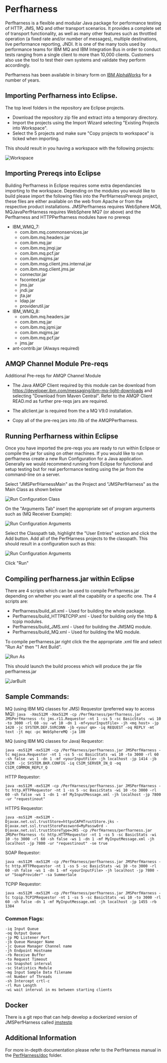 # Perfharness
Perfharness is a flexible and modular Java package for performance testing of HTTP, JMS, MQ and other transport scenarios. It provides a complete set of transport functionality, as well as many other features such as throttled operation (a fixed rate and/or number of messages), multiple destinations, live performance reporting, JNDI. It is one of the many tools used by performance teams for IBM MQ and IBM Integration Bus in order to conduct tests ranging from a single client to more than 10,000 clients. Customers also use the tool to test their own systems and validate they perform accordingly.

Perfharness has been available in binary form on [IBM AlphaWorks](https://ibm.biz/JMSPerfHarness) for a number of years. 

## Importing Perfharness into Eclipse.

The top level folders in the repository are Eclipse projects. 
* Download the repository zip file and extract into a temporary directory.  
* Import the projects using the Import Wizard selecting "Existing Projects into Workspace". 
* Select the 5 projects and make sure "Copy projects to workspace" is ticked when importing.

This should result in you having a workspace with the following projects:

![Workspace](images/PerfharnessWorkspace.png?raw=true "Workspace")

## Importing Prereqs into Eclipse

Building Perfharness in Eclipse requires some extra dependancies importing to the workspace. Depending on the modules you would like to build please import the following files into the PerfHarnessPrereqs project, these files are either available on the web from Apache or from the respective product installations. JMSPerfharness requires WebSphere MQ8, MQJavaPerfHarness requires WebSphere MQ7 (or above) and the Perfharness and HTTPPerfharness modules have no prereqs

* IBM_WMQ_7: 
    * com.ibm.mq.commonservices.jar
    * com.ibm.mq.headers.jar
    * com.ibm.mq.jar
    * com.ibm.mq.jmqi.jar
    * com.ibm.mq.pcf.jar
    * com.ibm.mqjms.jar
    * com.ibm.msg.client.jms.internal.jar
    * com.ibm.msg.client.jms.jar
    * connector.jar
    * fscontext.jar
    * jms.jar
    * jndi.jar
    * jta.jar
    * ldap.jar
    * providerutil.jar
* IBM_WMQ_8: 
    * com.ibm.mq.headers.jar
    * com.ibm.mq.jar
    * com.ibm.mq.jqmi.jar
    * com.ibm.mqjms.jar
    *  com.ibm.mq.pcf.jar
    * jms.jar
* ant-contrib.jar (Always required)

## AMQP Channel Module Pre-reqs

Additional Pre-reqs for AMQP Channel Module

* The Java AMQP Client required by this module can be download from 
https://developer.ibm.com/messaging/ibm-mq-light-downloads and selecting "Download from Maven Central".
Refer to the AMQP Client READ.md as further pre-reqs jars are required.

* The allclient.jar is required from the a MQ V9.0 installation.
* Copy all of the pre-req jars into /lib of the AMQPPerfharness.

## Running Perfharness within Eclipse

Once you have imported the pre-reqs you are ready to run within Eclipse or compile the jar for using on other machines. If you would like to run perfharness create a new Run Configuration for a Java application. Generally we would recommend running from Eclipse for functional and setup testing but for real performance testing using the jar from the command-line on a server.

Select "JMSPerfHarnessMain" as the Project and "JMSPerfHarness" as the Main Class as shown below

![Run Configuration Class](images/PerfharnessRunConfiguration1.png?raw=true "RunConfigurationClass")

On the "Arguments Tab" insert the appropriate set of program arguments such as (MQ Receiver Example):

![Run Configuration Arguments](images/PerfharnessRunConfiguration2.png?raw=true "RunConfigurationArguments")

Select the Classpath tab, highlight the "User Entries" section and click the Add button. Add all of the PerfHarness projects to the classpath. This should result in a configuration such as this:

![Run Configuration Arguments](images/PerfharnessRunConfiguration3.png?raw=true "RunConfigurationClasspath")

Click "Run"

## Compiling perfharness.jar within Eclipse

There are 4 scripts which can be used to compile Perfharness.jar depending on whether you want all the capability or a specific one. The 4 scripts are:

* Perfharness/build_all.xml - Used for building the whole package.
* Perfharness/build_HTTP&TCPIP.xml - Used for building only the http & tcpip modules.
* Perfharness/build_JMS.xml - Used for building the JMSMQ module.
* Perfharness/build_MQ.xml - Used for building the MQ module.

To compile perfharness.jar right click the the appropriate .xml file and select "Run As" then "1 Ant Build". 

![Run As](images/RunAs.png?raw=true "RunAs")

This should launch the build process which will produce the jar file perfharness.jar

![JarBuilt](images/PerfHarnessBuilt.png?raw=true "JarsBuilt")

## Sample Commands:

MQ (using IBM MQ classes for JMS) Requestor (preferred way to access MQ):
```java  -Xms512M -Xmx512M -cp /PerfHarness/perfharness.jar JMSPerfHarness -tc jms.r11.Requestor -nt 1 -ss 5 -sc BasicStats -wi 10 -to 3000 -rl 60 -su -wt 10 -dn 1 -mf<yourInputFile> -jh <mq host> -jp 1420 -jc SYSTEM.DEF.SVRCONN -jb <your qm> -iq REQUEST -oq REPLY -mt text -jt mqc -pc WebSphereMQ -ja 100```

MQ (using IBM MQ classes for Java) Requestor:

```java -ms512M -mx512M -cp /PerfHarness/perfharness.jar JMSPerfHarness -tc mqjava.Requestor -nt 1 -ss 5 -sc BasicStats -wi 10 -to 3000 -rl 60 -sh false -ws 1 -dn 1 -mf <yourInputFile> -jh localhost -jp 1414 -jb CSIM  -jc SYSTEM.BKR.CONFIG -iq CSIM_SERVER_IN_Q -oq CSIM_COMMON_REPLY_Q```

HTTP Requestor:

```java -ms512M -mx512M -cp /PerfHarness/perfharness.jar JMSPerfHarness -tc http.HTTPRequestor -nt 1 -ss 5 -sc BasicStats -wi 10 -to 3000 -rl 60 -sh false -ws 1 -dn 1 -mf MyInputMessage.xml -jh localhost -jp 7800 -ur "requestinout"```

HTTPS Requestor:

```java -ms512M -mx512M -Djavax.net.ssl.trustStore=httpsCAPHTrustStore.jks -Djavax.net.ssl.trustStorePassword=MyPassw0rd -Djavax.net.ssl.trustStoreType=JKS -cp /PerfHarness/perfharness.jar JMSPerfHarness -tc http.HTTPRequestor -nt 1 -ss 5 -sc BasicStats -wi 10 -to 3000 -rl 60 -sh false -ws 1 -dn 1 -mf MyInputMessage.xml -jh localhost -jp 7800 -ur "requestinout" -se true```

SOAP Requestor:

```java -ms512M -mx512M -cp /PerfHarness/perfharness.jar JMSPerfHarness -tc http.HTTPRequestor -nt 1 -ss 5 -sc BasicStats -wi 10 -to 3000 -rl 60 -sh false -ws 1 -dn 1 -mf <yourInputFile> -jh localhost -jp 7800 -ur "SoapProvider" -sa SummerSale```

TCPIP Requestor: 

```java -ms512M -mx512M -cp /PerfHarness/perfharness.jar JMSPerfHarness -tc tcpip.TCPIPRequestor -nt 1 -ss 5 -sc BasicStats -wi 10 -to 3000 -rl 60 -sh false -dn 1 -mf MyInputMessage.xml -jh localhost -jp 1455 -rb 1384```

### Common Flags:

```-tc transport
-iq Input Queue
-oq Output Queue
-jp MQ Listener Port
-jb Queue Manager Name
-jc Queue Manager Channel name
-jh Endpoint Hostname
-rb Receive Buffer
-to Request Timeout
-ss Snapshot interval
-sc Statistics Module
-mg Input Sample Data filename
-nt Number of Threads
-sh Intercept crtl-c
-rl Run Length
-wi wait interval in ms between starting clients
```

## Docker

There is a git repo that can help develop a dockerized version of JMSPerfHarness called [jmstestp](https://github.com/ibm-messaging/jmstestp)

## Additional Information
For more in-depth documentation please refer to the PerfHarness manual in the [PerfHarness/doc](./PerfHarness/doc) folder.
